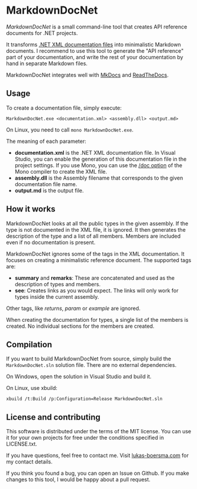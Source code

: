 # MarkdownDocNet

*MarkdownDocNet* is a small command-line tool that creates API reference documents for .NET projects.

It transforms [.NET XML documentation files](https://msdn.microsoft.com/en-us/library/aa288481.aspx) into minimalistic Markdown documents.
I recommend to use this tool to generate the "API reference" part of your documentation, and write the rest of your documentation by hand in separate Markdown files.

MarkdownDocNet integrates well with [MkDocs](http://www.mkdocs.org/) and [ReadTheDocs](https://readthedocs.org).

## Usage

To create a documentation file, simply execute:

    MarkdownDocNet.exe <documentation.xml> <assembly.dll> <output.md>

On Linux, you need to call `mono MarkdownDocNet.exe`.

The meaning of each parameter:

* **documentation.xml** is the .NET XML documentation file. In Visual Studio, you can enable the generation of this documentation file in the project settings. If you use Mono, you can use the [/doc option](http://www.mono-project.com/docs/tools+libraries/tools/monodoc/generating-documentation/#inline-xml-documentation) of the Mono compiler to create the XML file.
* **assembly.dll** is the Assembly filename that corresponds to the given documentation file name.
* **output.md** is the output file.

## How it works

MarkdownDocNet looks at all the public types in the given assembly. If the type is not documented in the XML file, it is ignored.
It then generates the description of the type and a list of all members. Members are included even if no documentation is present.

MarkdownDocNet ignores some of the tags in the XML documentation. It focuses on creating a minimalistic reference document. The supported tags are:

* **summary** and **remarks**: These are concatenated and used as the description of types and members.
* **see**: Creates links as you would expect. The links will only work for types inside the current assembly.

Other tags, like *returns*, *param* or *example* are ignored.

When creating the documentation for types, a single list of the members is created. No individual sections for the members are created.

## Compilation

If you want to build MarkdownDocNet from source, simply build the `MarkdownDocNet.sln` solution file. There are no external dependencies.

On Windows, open the solution in Visual Studio and build it.
    
On Linux, use xbuild:

    xbuild /t:Build /p:Configuration=Release MarkdownDocNet.sln

## License and contributing

This software is distributed under the terms of the MIT license. You can use it for your own projects for free under the conditions specified in LICENSE.txt.

If you have questions, feel free to contact me. Visit [lukas-boersma.com](https://lukas-boersma.com) for my contact details.

If you think you found a bug, you can open an Issue on Github. If you make changes to this tool, I would be happy about a pull request.

